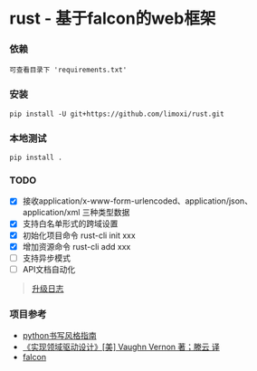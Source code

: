 # rust - 基于falcon的web框架

### 依赖
```可查看目录下 'requirements.txt' ```

### 安装
```pip install -U git+https://github.com/limoxi/rust.git```

### 本地测试
``` pip install . ```

### TODO
- [x] 接收application/x-www-form-urlencoded、application/json、application/xml 三种类型数据
- [x] 支持白名单形式的跨域设置
- [x] 初始化项目命令 rust-cli init xxx
- [x] 增加资源命令 rust-cli add xxx
- [ ] 支持异步模式
- [ ] API文档自动化

> [升级日志](./log.md)

### 项目参考
- [python书写风格指南](http://zh-google-styleguide.readthedocs.io/en/latest/google-python-styleguide/contents/)
- [《实现领域驱动设计》[美] Vaughn Vernon 著；滕云 译](https://item.jd.com/11423256.html)
- [falcon](https://github.com/falconry/falcon)  